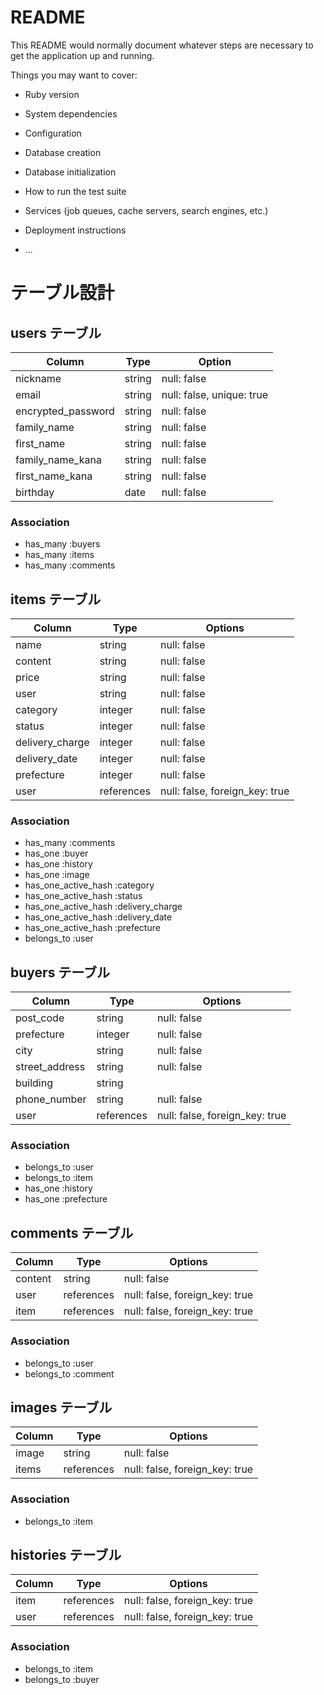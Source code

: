 # README

This README would normally document whatever steps are necessary to get the
application up and running.

Things you may want to cover:

* Ruby version

* System dependencies

* Configuration

* Database creation

* Database initialization

* How to run the test suite

* Services (job queues, cache servers, search engines, etc.)

* Deployment instructions

* ...

# テーブル設計

## users テーブル

| Column              | Type   | Option                  |
| ------------------  | ------ | ---------               |
|nickname             |string  |null: false              |
|email                |string  |null: false, unique: true|
|encrypted_password   |string  |null: false              |
|family_name          |string  |null: false              |
|first_name           |string  |null: false              |
|family_name_kana     |string  |null: false              |
|first_name_kana      |string  |null: false              |
|birthday             |date    |null: false              |
### Association

- has_many :buyers
- has_many :items
- has_many :comments


## items テーブル

| Column        | Type       | Options                        |
| ------        | ------     | -----------                    |
|name           | string     | null: false                    |
|content        | string     | null: false                    |
|price          | string     | null: false                    |
|user           | string     | null: false                    |
|category       | integer    | null: false                    |
|status         | integer    | null: false                    |
|delivery_charge| integer    | null: false                    |
|delivery_date  | integer    | null: false                    |
|prefecture     | integer    | null: false                    |
|user           | references | null: false, foreign_key: true |
### Association

- has_many :comments
- has_one :buyer
- has_one :history
- has_one :image
- has_one_active_hash :category
- has_one_active_hash :status
- has_one_active_hash :delivery_charge
- has_one_active_hash :delivery_date
- has_one_active_hash :prefecture
- belongs_to :user

## buyers テーブル

| Column       | Type       | Options                        |
| ------       | --------   | ---------------------------    |
|post_code     | string     | null: false                    |
|prefecture    | integer    | null: false                    |
|city          | string     | null: false                    |
|street_address| string     | null: false                    |
|building      | string     |                                |
|phone_number  | string     | null: false                    |
|user          | references | null: false, foreign_key: true |
### Association

- belongs_to :user
- belongs_to :item
- has_one :history
- has_one :prefecture


## comments テーブル

| Column  | Type       | Options                        |
| ------- | --------   | ------------------------------ |
|content  | string     | null: false                    |
|user     | references | null: false, foreign_key: true |
|item     | references | null: false, foreign_key: true |
### Association

- belongs_to :user
- belongs_to :comment


## images テーブル

| Column  | Type       | Options                        |
| ------- | --------   | ------------------------------ |
|image    | string     | null: false                    |
|items    | references | null: false, foreign_key: true |
### Association

- belongs_to :item


## histories テーブル

| Column  | Type       | Options                        |
| ------- | --------   | ------------------------------ |
|item     | references | null: false, foreign_key: true |
|user     | references | null: false, foreign_key: true |

### Association

- belongs_to :item
- belongs_to :buyer